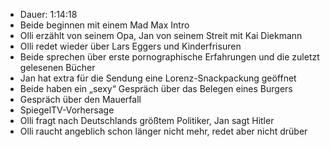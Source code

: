 - Dauer: 1:14:18
- Beide beginnen mit einem Mad Max Intro
- Olli erzählt von seinem Opa, Jan von seinem Streit mit Kai Diekmann
- Olli redet wieder über Lars Eggers und Kinderfrisuren
- Beide sprechen über erste pornographische Erfahrungen und die zuletzt gelesenen Bücher
- Jan hat extra für die Sendung eine Lorenz-Snackpackung geöffnet
- Beide haben ein „sexy“ Gespräch über das Belegen eines Burgers
- Gespräch über den Mauerfall
- SpiegelTV-Vorhersage
- Olli fragt nach Deutschlands größtem Politiker, Jan sagt Hitler
- Olli raucht angeblich schon länger nicht mehr, redet aber nicht drüber
